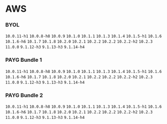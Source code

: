 
# AWS

### BYOL
`10.0.11-h1` `10.0.8-h8` `10.0.9` `10.1.0` `10.1.1` `10.1.3` `10.1.4` `10.1.5-h1` `10.1.6` `10.1.6-h6` `10.1.7` `10.1.8` `10.2.0` `10.2.1` `10.2.2` `10.2.2` `10.2.2-h2` `10.2.3` `11.0.0` `9.1.12-h3` `9.1.13-h3` `9.1.14-h4` 
### PAYG Bundle 1
`10.0.11-h1` `10.0.8-h8` `10.0.9` `10.1.0` `10.1.1` `10.1.3` `10.1.4` `10.1.5-h1` `10.1.6` `10.1.6-h6` `10.1.7` `10.1.8` `10.2.0` `10.2.1` `10.2.2` `10.2.2` `10.2.2-h2` `10.2.3` `11.0.0` `9.1.12-h3` `9.1.13-h3` `9.1.14-h4` 
### PAYG Bundle 2
`10.0.11-h1` `10.0.8-h8` `10.0.9` `10.1.0` `10.1.1` `10.1.3` `10.1.4` `10.1.5-h1` `10.1.6` `10.1.6-h6` `10.1.7` `10.1.8` `10.2.0` `10.2.1` `10.2.2` `10.2.2` `10.2.2-h2` `10.2.3` `11.0.0` `9.1.12-h3` `9.1.13-h3` `9.1.14-h4` 

